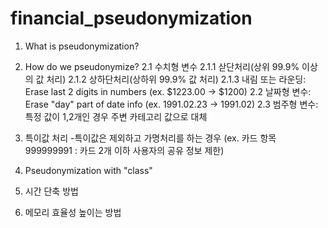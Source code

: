 # financial_pseudonymization

1. What is pseudonymization?

2. How do we pseudonymize?
  2.1 수치형 변수
    2.1.1 삳단처리(상위 99.9% 이상의 값 처리)
    2.1.2 상하단처리(상하위 99.9% 값 처리)
    2.1.3 내림 또는 라운딩: Erase last 2 digits in numbers (ex. $1223.00 -> $1200)
  2.2 날짜형 변수: Erase "day" part of date info (ex. 1991.02.23 -> 1991.02)
  2.3 범주형 변수: 특정 값이 1,2개인 경우 주변 카테고리 값으로 대체
  
3. 특이값 처리
  -특이값은 제외하고 가명처리를 하는 경우 (ex. 카드 항목 999999991 : 카드 2개 이하 사용자의 공유 정보 제한)

4. Pseudonymization with "class" 

5. 시간 단축 방법

6. 메모리 효율성 높이는 방법
  
